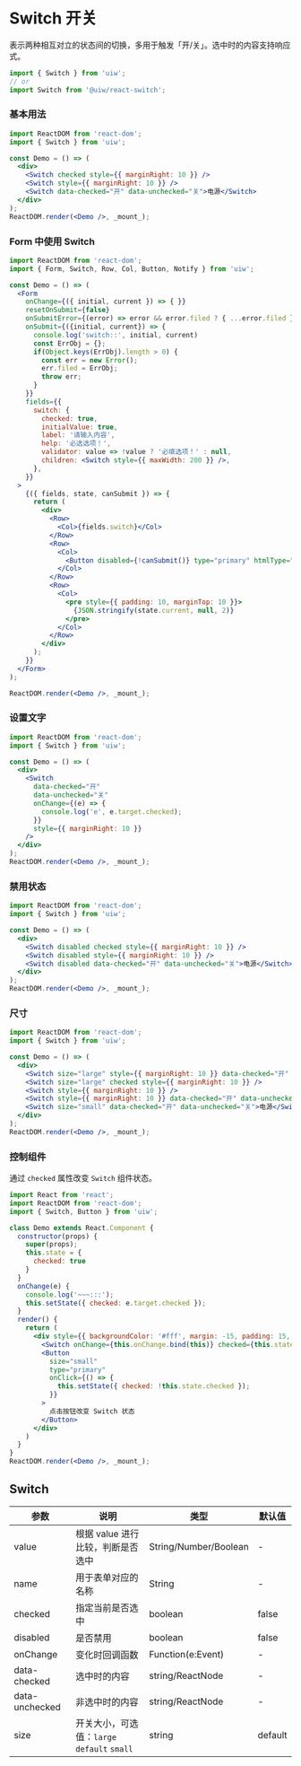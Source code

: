 Switch 开关
===

表示两种相互对立的状态间的切换，多用于触发「开/关」。选中时的内容支持响应式。

```jsx
import { Switch } from 'uiw';
// or
import Switch from '@uiw/react-switch';
```

### 基本用法

<!--rehype:bgWhite=true&codeSandbox=true&codePen=true-->
```jsx
import ReactDOM from 'react-dom';
import { Switch } from 'uiw';

const Demo = () => (
  <div>
    <Switch checked style={{ marginRight: 10 }} />
    <Switch style={{ marginRight: 10 }} />
    <Switch data-checked="开" data-unchecked="关">电源</Switch>
  </div>
);
ReactDOM.render(<Demo />, _mount_);
```


### Form 中使用 Switch

<!--rehype:bgWhite=true&codeSandbox=true&codePen=true-->
```jsx
import ReactDOM from 'react-dom';
import { Form, Switch, Row, Col, Button, Notify } from 'uiw';

const Demo = () => (
  <Form
    onChange={({ initial, current }) => { }}
    resetOnSubmit={false}
    onSubmitError={(error) => error && error.filed ? { ...error.filed } : null}
    onSubmit={({initial, current}) => {
      console.log('switch::', initial, current)
      const ErrObj = {};
      if(Object.keys(ErrObj).length > 0) {
        const err = new Error();
        err.filed = ErrObj;
        throw err;
      }
    }}
    fields={{
      switch: {
        checked: true,
        initialValue: true,
        label: '请输入内容',
        help: '必选选项！',
        validator: value => !value ? '必填选项！' : null,
        children: <Switch style={{ maxWidth: 200 }} />,
      },
    }}
  >
    {({ fields, state, canSubmit }) => {
      return (
        <div>
          <Row>
            <Col>{fields.switch}</Col>
          </Row>
          <Row>
            <Col>
              <Button disabled={!canSubmit()} type="primary" htmlType="submit">提交</Button>
            </Col>
          </Row>
          <Row>
            <Col>
              <pre style={{ padding: 10, marginTop: 10 }}>
                {JSON.stringify(state.current, null, 2)}
              </pre>
            </Col>
          </Row>
        </div>
      );
    }}
  </Form>
);

ReactDOM.render(<Demo />, _mount_);
```

### 设置文字

<!--rehype:bgWhite=true&codeSandbox=true&codePen=true-->
```jsx
import ReactDOM from 'react-dom';
import { Switch } from 'uiw';

const Demo = () => (
  <div>
    <Switch
      data-checked="开"
      data-unchecked="关"
      onChange={(e) => {
        console.log('e', e.target.checked);
      }}
      style={{ marginRight: 10 }}
    />
  </div>
);
ReactDOM.render(<Demo />, _mount_);
```


### 禁用状态

<!--rehype:bgWhite=true&codeSandbox=true&codePen=true-->
```jsx
import ReactDOM from 'react-dom';
import { Switch } from 'uiw';

const Demo = () => (
  <div>
    <Switch disabled checked style={{ marginRight: 10 }} />
    <Switch disabled style={{ marginRight: 10 }} />
    <Switch disabled data-checked="开" data-unchecked="关">电源</Switch>
  </div>
);
ReactDOM.render(<Demo />, _mount_);
```

### 尺寸

<!--rehype:bgWhite=true&codeSandbox=true&codePen=true-->
```jsx
import ReactDOM from 'react-dom';
import { Switch } from 'uiw';

const Demo = () => (
  <div>
    <Switch size="large" style={{ marginRight: 10 }} data-checked="开" data-unchecked="关" />
    <Switch size="large" checked style={{ marginRight: 10 }} />
    <Switch style={{ marginRight: 10 }} />
    <Switch style={{ marginRight: 10 }} data-checked="开" data-unchecked="关" />
    <Switch size="small" data-checked="开" data-unchecked="关">电源</Switch>
  </div>
);
ReactDOM.render(<Demo />, _mount_);
```

### 控制组件

通过 `checked` 属性改变 `Switch` 组件状态。

<!--rehype:bgWhite=true&codeSandbox=true&codePen=true-->
```jsx
import React from 'react';
import ReactDOM from 'react-dom';
import { Switch, Button } from 'uiw';

class Demo extends React.Component {
  constructor(props) {
    super(props);
    this.state = {
      checked: true
    }
  }
  onChange(e) {
    console.log('~~~:::');
    this.setState({ checked: e.target.checked });
  }
  render() {
    return (
      <div style={{ backgroundColor: '#fff', margin: -15, padding: 15, borderRadius: '5px 5px 0 0' }}>
        <Switch onChange={this.onChange.bind(this)} checked={this.state.checked} style={{ marginRight: 10 }} />
        <Button
          size="small"
          type="primary"
          onClick={() => {
            this.setState({ checked: !this.state.checked });
          }}
        >
          点击按钮改变 Switch 状态
        </Button>
      </div>
    )
  }
}
ReactDOM.render(<Demo />, _mount_);
```

## Switch 

| 参数 | 说明 | 类型 | 默认值 |
|------ |-------- |---------- |-------- |
| value | 根据 value 进行比较，判断是否选中 | String/Number/Boolean | - |
| name | 用于表单对应的名称 | String | - |
| checked | 指定当前是否选中 | boolean | false |
| disabled | 是否禁用 | boolean | false |
| onChange | 变化时回调函数 | Function(e:Event) | - |
| data-checked |  选中时的内容 | string/ReactNode | - |
| data-unchecked |  非选中时的内容 | string/ReactNode | - |
| size |  开关大小，可选值：`large` `default` `small` | string | default |
